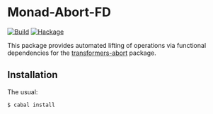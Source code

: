 Monad-Abort-FD
==============

[![Build](https://github.com/mvv/monad-abort-fd/actions/workflows/ci.yml/badge.svg)](https://github.com/mvv/monad-abort-fd/actions/workflows/ci.yml) [![Hackage](https://img.shields.io/hackage/v/monad-abort-fd.svg)](http://hackage.haskell.org/package/monad-abort-fd)

This package provides automated lifting of operations via functional
dependencies for the [transformers-abort][transformers-abort] package.

[transformers-abort]: http://hackage.haskell.org/package/transformers-abort

Installation
------------
The usual:

	$ cabal install

